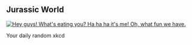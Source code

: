 ## Jurassic World
[![Hey guys! What's eating you? Ha ha ha it's me! Oh, what fun we have.](https://imgs.xkcd.com/comics/jurassic_world.png)](https://xkcd.com/1452/ "Hey guys! What's eating you? Ha ha ha it's me! Oh, what fun we have.")

Your daily random xkcd
